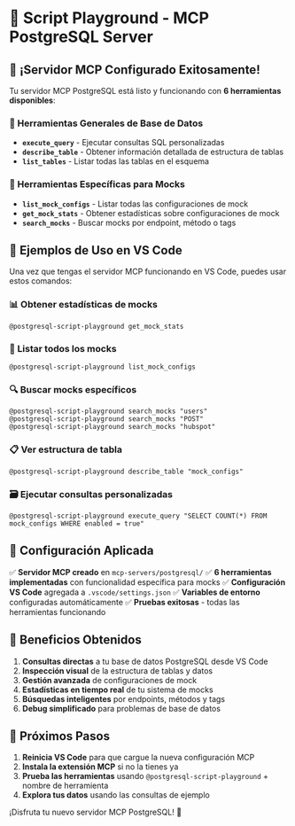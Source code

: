 # 🎯 Script Playground - MCP PostgreSQL Server

## 🚀 ¡Servidor MCP Configurado Exitosamente!

Tu servidor MCP PostgreSQL está listo y funcionando con **6 herramientas disponibles**:

### 🔧 Herramientas Generales de Base de Datos
- **`execute_query`** - Ejecutar consultas SQL personalizadas
- **`describe_table`** - Obtener información detallada de estructura de tablas  
- **`list_tables`** - Listar todas las tablas en el esquema

### 🎯 Herramientas Específicas para Mocks
- **`list_mock_configs`** - Listar todas las configuraciones de mock
- **`get_mock_stats`** - Obtener estadísticas sobre configuraciones de mock
- **`search_mocks`** - Buscar mocks por endpoint, método o tags

## 📝 Ejemplos de Uso en VS Code

Una vez que tengas el servidor MCP funcionando en VS Code, puedes usar estos comandos:

### 📊 Obtener estadísticas de mocks
```
@postgresql-script-playground get_mock_stats
```

### 🎯 Listar todos los mocks
```  
@postgresql-script-playground list_mock_configs
```

### 🔍 Buscar mocks específicos
```
@postgresql-script-playground search_mocks "users"
@postgresql-script-playground search_mocks "POST"  
@postgresql-script-playground search_mocks "hubspot"
```

### 📋 Ver estructura de tabla
```
@postgresql-script-playground describe_table "mock_configs"
```

### 🗃️ Ejecutar consultas personalizadas
```
@postgresql-script-playground execute_query "SELECT COUNT(*) FROM mock_configs WHERE enabled = true"
```

## 🔧 Configuración Aplicada

✅ **Servidor MCP creado** en `mcp-servers/postgresql/`
✅ **6 herramientas implementadas** con funcionalidad específica para mocks
✅ **Configuración VS Code** agregada a `.vscode/settings.json`
✅ **Variables de entorno** configuradas automáticamente
✅ **Pruebas exitosas** - todas las herramientas funcionando

## 🎉 Beneficios Obtenidos

1. **Consultas directas** a tu base de datos PostgreSQL desde VS Code
2. **Inspección visual** de la estructura de tablas y datos
3. **Gestión avanzada** de configuraciones de mock
4. **Estadísticas en tiempo real** de tu sistema de mocks
5. **Búsquedas inteligentes** por endpoints, métodos y tags
6. **Debug simplificado** para problemas de base de datos

## 🚀 Próximos Pasos

1. **Reinicia VS Code** para que cargue la nueva configuración MCP
2. **Instala la extensión MCP** si no la tienes ya
3. **Prueba las herramientas** usando `@postgresql-script-playground` + nombre de herramienta
4. **Explora tus datos** usando las consultas de ejemplo

¡Disfruta tu nuevo servidor MCP PostgreSQL! 🎊